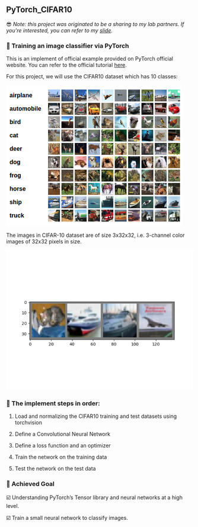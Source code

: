 ## PyTorch_CIFAR10

:sunglasses: *Note: this project was originated to be a sharing to my lab partners. If you're interested, you can refer to my [slide](https://github.com/rachelpeichen/PyTorch_CIFAR10/blob/main/Implement%20of%20CNN%20via%20PyToch.pdf).*

### :small_blue_diamond: Training an image classifier via PyTorch
This is an implement of official example provided on PyTorch official website.
You can refer to the official tutorial [here](https://pytorch.org/tutorials/beginner/blitz/cifar10_tutorial.html).

For this project, we will use the CIFAR10 dataset which has 10 classes:

![image](https://github.com/rachelpeichen/PyTorch_CIFAR10/blob/main/Images%20for%20README/CIFAR10.png)



The images in CIFAR-10 dataset are of size 3x32x32, i.e. 3-channel color images of 32x32 pixels in size.


![image](https://github.com/rachelpeichen/PyTorch_CIFAR10/blob/main/Images%20for%20README/Predicted.png)

### :small_blue_diamond: The implement steps in order:

1. Load and normalizing the CIFAR10 training and test datasets using torchvision

2. Define a Convolutional Neural Network

3. Define a loss function and an optimizer

4. Train the network on the training data

5. Test the network on the test data


### :small_blue_diamond: Achieved Goal

:ballot_box_with_check:  Understanding PyTorch’s Tensor library and neural networks at a high level.

:ballot_box_with_check:  Train a small neural network to classify images.
